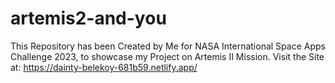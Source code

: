 # artemis2-and-you
This Repository has been Created by Me for NASA International Space Apps Challenge 2023, to showcase my Project on Artemis II Mission.
Visit the Site at: https://dainty-belekoy-681b59.netlify.app/
